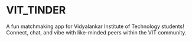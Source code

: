 # VIT_TINDER
A fun matchmaking app for Vidyalankar Institute of Technology students! Connect, chat, and vibe with like-minded peers within the VIT community.
